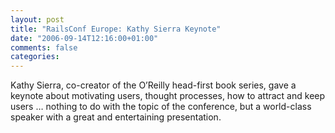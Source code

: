 ```yaml
---
layout: post
title: "RailsConf Europe: Kathy Sierra Keynote"
date: "2006-09-14T12:16:00+01:00"
comments: false
categories: 
---
```


<p>Kathy Sierra, co-creator of the O&#8217;Reilly head-first book series, gave a keynote about motivating users, thought processes, how to attract and keep users &#8230; nothing to do with the topic of the conference, but a world-class speaker with a great and entertaining presentation.</p>


